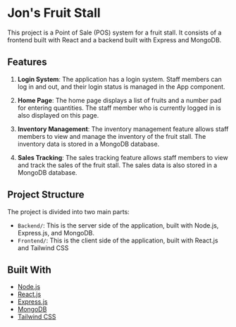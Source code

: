 # Jon's Fruit Stall

This project is a Point of Sale (POS) system for a fruit stall. It consists of a frontend built with React and a backend built with Express and MongoDB.

## Features

1. **Login System**: The application has a login system. Staff members can log in and out, and their login status is managed in the App component.

2. **Home Page**: The home page displays a list of fruits and a number pad for entering quantities. The staff member who is currently logged in is also displayed on this page.

3. **Inventory Management**: The inventory management feature allows staff members to view and manage the inventory of the fruit stall. The inventory data is stored in a MongoDB database.

4. **Sales Tracking**: The sales tracking feature allows staff members to view and track the sales of the fruit stall. The sales data is also stored in a MongoDB database.

## Project Structure

The project is divided into two main parts:

- `Backend/`: This is the server side of the application, built with Node.js, Express.js, and MongoDB.
- `Frontend/`: This is the client side of the application, built with React.js and Tailwind CSS

## Built With

- [Node.js](https://nodejs.org/)
- [React.js](https://reactjs.org/)
- [Express.js](https://expressjs.com/)
- [MongoDB](https://www.mongodb.com/)
- [Tailwind CSS](https://tailwindcss.com/)